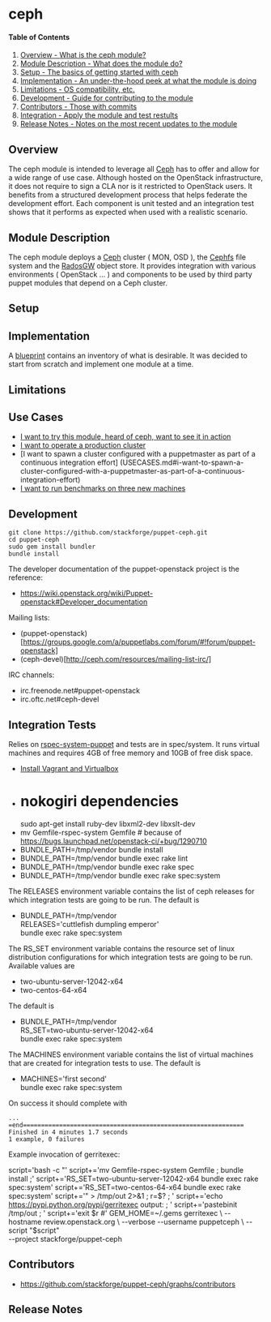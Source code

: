 ceph
====

#### Table of Contents

1. [Overview - What is the ceph module?](#overview)
2. [Module Description - What does the module do?](#module-description)
3. [Setup - The basics of getting started with ceph](#setup)
4. [Implementation - An under-the-hood peek at what the module is doing](#implementation)
5. [Limitations - OS compatibility, etc.](#limitations)
6. [Development - Guide for contributing to the module](#development)
7. [Contributors - Those with commits](#contributors)
7. [Integration - Apply the module and test restults](#integration-tests)
8. [Release Notes - Notes on the most recent updates to the module](#release-notes)

Overview
--------

The ceph module is intended to leverage all [Ceph](http://ceph.com/) has to offer and allow for a wide range of use case. Although hosted on the OpenStack infrastructure, it does not require to sign a CLA nor is it restricted to OpenStack users. It benefits from a structured development process that helps federate the development effort. Each component is unit tested and an integration test shows that it performs as expected when used with a realistic scenario.

Module Description
------------------

The ceph module deploys a [Ceph](http://ceph.com/) cluster ( MON, OSD ), the [Cephfs](http://ceph.com/docs/next/cephfs/) file system and the [RadosGW](http://ceph.com/docs/next/radosgw/) object store. It provides integration with various environments ( OpenStack ... ) and components to be used by third party puppet modules that depend on a Ceph cluster.

Setup
-----

Implementation
--------------

A [blueprint](https://wiki.openstack.org/wiki/Puppet-openstack/ceph-blueprint) contains an inventory of what is desirable. It was decided to start from scratch and implement one module at a time.

Limitations
-----------

Use Cases
---------

* [I want to try this module, heard of ceph, want to see it in action](USECASES.md#i-want-to-try-this-module,-heard-of-ceph,-want-to-see-it-in-action)
* [I want to operate a production cluster](USECASES.md#i-want-to-operate-a-production-cluster)
* [I want to spawn a cluster configured with a puppetmaster as part of a continuous integration effort] (USECASES.md#i-want-to-spawn-a-cluster-configured-with-a-puppetmaster-as-part-of-a-continuous-integration-effort)
* [I want to run benchmarks on three new machines](USECASES.md#i-want-to-run-benchmarks-on-three-new-machines)

Development
-----------

    git clone https://github.com/stackforge/puppet-ceph.git
    cd puppet-ceph
    sudo gem install bundler
    bundle install

The developer documentation of the puppet-openstack project is the reference:

* https://wiki.openstack.org/wiki/Puppet-openstack#Developer_documentation

Mailing lists:

* (puppet-openstack)[https://groups.google.com/a/puppetlabs.com/forum/#!forum/puppet-openstack]
* (ceph-devel)[http://ceph.com/resources/mailing-list-irc/]

IRC channels:

* irc.freenode.net#puppet-openstack
* irc.oftc.net#ceph-devel

Integration Tests
-----------------

Relies on
[rspec-system-puppet](https://github.com/puppetlabs/rspec-system-puppet)
and tests are in spec/system. It runs virtual machines and requires
4GB of free memory and 10GB of free disk space.

* [Install Vagrant and Virtualbox](http://docs-v1.vagrantup.com/v1/docs/getting-started/)
* # nokogiri dependencies
  sudo apt-get install ruby-dev libxml2-dev libxslt-dev
* mv Gemfile-rspec-system Gemfile # because of https://bugs.launchpad.net/openstack-ci/+bug/1290710
* BUNDLE_PATH=/tmp/vendor bundle install
* BUNDLE_PATH=/tmp/vendor bundle exec rake lint
* BUNDLE_PATH=/tmp/vendor bundle exec rake spec
* BUNDLE_PATH=/tmp/vendor bundle exec rake spec:system

The RELEASES environment variable contains the list of ceph releases
for which integration tests are going to be run. The default is

* BUNDLE_PATH=/tmp/vendor \
  RELEASES='cuttlefish dumpling emperor' \
  bundle exec rake spec:system

The RS_SET environment variable contains the resource set of linux
distribution configurations for which integration tests are going
to be run. Available values are

* two-ubuntu-server-12042-x64
* two-centos-64-x64

The default is

* BUNDLE_PATH=/tmp/vendor \
  RS_SET=two-ubuntu-server-12042-x64 \
  bundle exec rake spec:system

The MACHINES environment variable contains the list of virtual
machines that are created for integration tests to use. The default is

* MACHINES='first second' \
  bundle exec rake spec:system

On success it should complete with

    ...
    =end=============================================================
    Finished in 4 minutes 1.7 seconds
    1 example, 0 failures

Example invocation of gerritexec:

script='bash -c "'
script+='mv Gemfile-rspec-system Gemfile ; bundle install ;'
script+='RS_SET=two-ubuntu-server-12042-x64 bundle exec rake spec:system'
script+='RS_SET=two-centos-64-x64 bundle exec rake spec:system'
script+='" > /tmp/out 2>&1 ; r=$? ; '
script+='echo https://pypi.python.org/pypi/gerritexec output: ; '
script+='pastebinit /tmp/out ; '
script+='exit $r #'
GEM_HOME=~/.gems gerritexec \
   --hostname review.openstack.org \
   --verbose --username puppetceph \
   --script "$script" \
   --project stackforge/puppet-ceph

Contributors
------------

* https://github.com/stackforge/puppet-ceph/graphs/contributors

Release Notes
-------------
